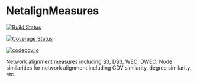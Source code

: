 # NetalignMeasures

[![Build Status](https://travis-ci.org/vvjn/NetalignMeasures.jl.svg?branch=master)](https://travis-ci.org/vvjn/NetalignMeasures.jl)

[![Coverage Status](https://coveralls.io/repos/vvjn/NetalignMeasures.jl/badge.svg?branch=master&service=github)](https://coveralls.io/github/vvjn/NetalignMeasures.jl?branch=master)

[![codecov.io](http://codecov.io/github/vvjn/NetalignMeasures.jl/coverage.svg?branch=master)](http://codecov.io/github/vvjn/NetalignMeasures.jl?branch=master)

Network alignment measures including S3, DS3, WEC, DWEC. Node similarities for
network alignment including GDV similarity, degree similarity, etc.
